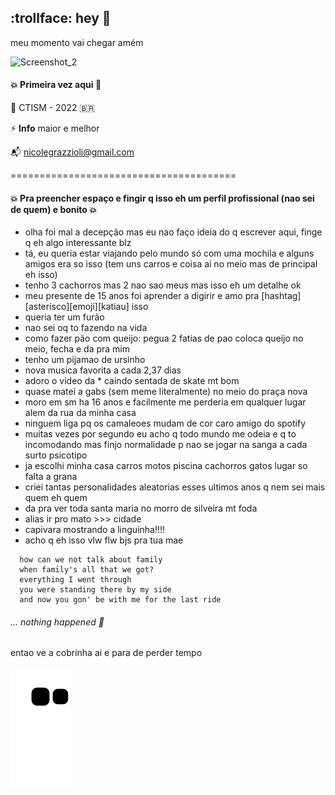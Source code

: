 ## :trollface: hey 👋

meu momento vai chegar amém

![Screenshot_2](https://user-images.githubusercontent.com/85495959/175183368-84dffe8b-780d-4359-a37a-f5059d00b495.jpg)

#### :boom: Primeira vez aqui :snail:

:dart: CTISM - 2022 :brazil:

⚡ **Info** maior e melhor 

:mailbox_with_mail: nicolegrazzioli@gmail.com

=======================================
#### :boom: Pra preencher espaço e fingir q isso eh um perfil profissional (nao sei de quem) e bonito :boom:
- olha foi mal a decepção mas eu nao faço ideia do q escrever aqui, finge q eh algo interessante blz
- tá, eu queria estar viajando pelo mundo só com uma mochila e alguns amigos era so isso (tem uns carros e coisa ai no meio mas de principal eh isso)
- tenho 3 cachorros mas 2 nao sao meus mas isso eh um detalhe ok
- meu presente de 15 anos foi aprender a digirir e amo pra [hashtag][asterisco][emoji][katiau] isso 
- queria ter um furão
- nao sei oq to fazendo na vida
- como fazer pão com queijo: pegua 2 fatias de pao coloca queijo no meio, fecha e da pra mim
- tenho um pijamao de ursinho
- nova musica favorita a cada 2,37 dias
- adoro o video da * caindo sentada de skate mt bom
- quase matei a gabs (sem meme literalmente) no meio do praça nova
- moro em sm ha 16 anos e facilmente me perderia em qualquer lugar alem da rua da minha casa
- ninguem liga pq os camaleoes mudam de cor caro amigo do spotify
- muitas vezes por segundo eu acho q todo mundo me odeia e q to incomodando mas finjo normalidade p nao se jogar na sanga a cada surto psicotipo 
- ja escolhi minha casa carros motos piscina cachorros gatos lugar so falta a grana
- criei tantas personalidades aleatorias esses ultimos anos q nem sei mais quem eh quem
- da pra ver toda santa maria no morro de silveira mt foda
- alias ir pro mato >>> cidade
- capivara mostrando a linguinha!!!!
- acho q eh isso vlw flw bjs pra tua mae

```
  how can we not talk about family
  when family's all that we got?
  everything I went through
  you were standing there by my side
  and now you gon' be with me for the last ride
```

###### *... nothing happened* :rocket:
entao ve a cobrinha ai e para de perder tempo

![Snake animation](https://github.com/nicolegg13/nicolegg13/blob/output/github-contribution-grid-snake.svg)

